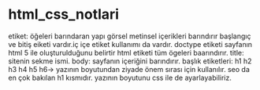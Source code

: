 # html_css_notlari
etiket: öğeleri barındaran yapı görsel metinsel 
içerikleri barındırır
başlangıç ve bitiş eiketi vardır.iç içe etiket 
kullanımı da vardır.
doctype etiketi  sayfanın html 5 ile oluşturulduğunu
belirtir
html etiketi tüm ögeleri baarındırır.
title: sitenin sekme ismi.
body: sayfanın içeriğini barındırır.
başlık etiketleri: h1 h2 h3 h4 h5 h6-> yazının 
boyutundan ziyade önem 
sırası için kullanılır. seo da en çok bakılan h1 kısmıdır. 
yazının boyutunu 
css ile de ayarlayabiliriz. 
